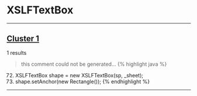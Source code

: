 # XSLFTextBox

***

## [Cluster 1](./1)
1 results
> this comment could not be generated...
{% highlight java %}
72. XSLFTextBox shape = new XSLFTextBox(sp, _sheet);
73. shape.setAnchor(new Rectangle());
{% endhighlight %}

***

